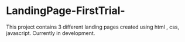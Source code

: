 # LandingPage-FirstTrial-
This project contains 3 different landing pages created using html , css, javascript.
Currently in development.
